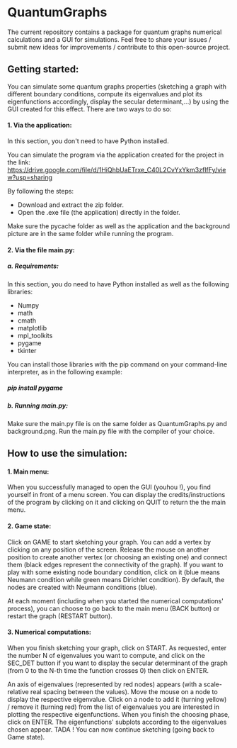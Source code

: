 # QuantumGraphs

The current repository contains a package for quantum graphs numerical calculations and a GUI for simulations. Feel free to share your issues / submit new ideas for improvements / contribute to this open-source project.

## Getting started:
You can simulate some quantum graphs properties (sketching a graph with different boundary conditions, compute its eigenvalues and plot its eigenfunctions accordingly, display the secular determinant,...) by using the GUI created for this effect. There are two ways to do so:

#### 1. Via the application:
In this section, you don't need to have Python installed.

You can simulate the program via the application created for the project in the link:
https://drive.google.com/file/d/1HiQhbUaETrxe_C40L2CvYxYkm3zfIfFy/view?usp=sharing

By following the steps:
- Download and extract the zip folder.
- Open the .exe file (the application) directly in the folder.

Make sure the pycache folder as well as the application and the background picture are in the same folder while running the program.

#### 2. Via the file main.py:
##### a. Requirements:
In this section, you do need to have Python installed as well as the following libraries:
 - Numpy
 - math
 - cmath
 - matplotlib
 - mpl_toolkits 
 - pygame
 - tkinter

You can install those libraries with the pip command on your command-line interpreter, as in the following example:
##### pip install pygame

##### b. Running main.py:
Make sure the main.py file is on the same folder as QuantumGraphs.py and background.png.
Run the main.py file with the compiler of your choice.

## How to use the simulation:
#### 1. Main menu:
When you successfully managed to open the GUI (youhou !), you find yourself in front of a menu screen. 
You can display the credits/instructions of the program by clicking on it and clicking on QUIT to return the the main menu.

#### 2. Game state:
Click on GAME to start sketching your graph. You can add a vertex by clicking on any position of the screen. Release the mouse on another position to create another vertex (or choosing an existing one) and connect them (black edges represent the connectivity of the graph). If you want to play with some existing node boundary condition, click on it (blue means Neumann condition while green means Dirichlet condition). By default, the nodes are created with Neumann conditions (blue).

At each moment (including when you started the numerical computations' process), you can choose to go back to the main menu (BACK button) or restart the graph (RESTART button).

#### 3. Numerical computations:
When you finish sketching your graph, click on START. As requested, enter the number N of eigenvalues you want to compute, and click on the SEC_DET button if you want to display the secular determinant of the graph (from 0 to the N-th time the function crosses 0) then click on ENTER.

An axis of eigenvalues (represented by red nodes) appears (with a scale-relative real spacing between the values). Move the mouse on a node to display the respective eigenvalue. Click on a node to add it (turning yellow) / remove it (turning red) from the list of eigenvalues you are interested in plotting the respective eigenfunctions.
When you finish the choosing phase, click on ENTER. The eigenfunctions' subplots according to the eigenvalues chosen appear. TADA ! You can now continue sketching (going back to Game state).
